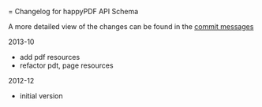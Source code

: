 = Changelog for happyPDF API Schema

A more detailed view of the changes can be found in the [commit messages](https://github.com/happypdf/happypdf_json_schema/commits/)


2013-10

* add pdf resources
* refactor pdt, page resources

2012-12

  * initial version

